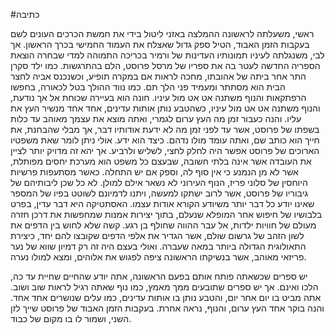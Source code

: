 #כתיבה 


ראשי, משעלתה לראשונה ההמלצה באזני ליטול בידי את חמשת הכרכים העונים לשם בעקבות הזמן האבוד, הטיל ספק גדול שאצלח את העמוד החמישי בכרך הראשון. אך לבי, משנגלתה לעיניו תמונותיו העדינות של ורמיר בכריכה התמוהה למדי שבחרה הוצאת הספריה החדשה לעטר בה את ספריו של מרסל פרוסט, הלם בהתרגשות. כמו ילד סקרן התר אחר ביתה של אהובתו, מחכה לראות אם במקרה תופיע, וכשנכנס אביה לחצר הבית הוא מסתתר ומעמיד פני הלך תם. כמו נווד ההולך בטל לכאורה, בחפשו הרפתקאות והנוף משתנה אט אט מול עיניו. חונה הוא בעיירה שכוחת אל אך נודעת, והנוף משתנה אט אט מול עיניו, כשהטבע נותן אותות עדינים, אחד אחד מנשיר העץ את עליו. והנה כעבור זמן מה העץ ערום לגמרי, ואתה מוצא את עצמך מאוהב עד כלות בשפתו של פרוסט, אשר עד לפני זמן מה לא ידעת אודותיו דבר, אך מבלי שהבחנת, את חייך הוא כותב שם, ואתה עומד מולו נדהם. כיצד הוא ידע.
אולי ניתן לומר שאת משפטיו הארוכים של פרוסט אפשר היה לחלק לחצי, לשליש ולרביע. אך יהא זה מדויק יותר לציין את העובדה אשר אינה בלתי חשובה, שבעצם כל משפט הוא מערכת יחסים מפותלת, אשר לא מן הנמנע כי אין סוף לה, וספק אם יש התחלה. כאשר מסתעפות פרשיות היוחסין של סלוני פריז, הנוף העירוני לא נשאר אילם למולן. לא כל שכן ליבותיהם של גיבוריו של פרוסט, אשר לרוב ישתקו למעשה, ויתנו לדמיונם לשוטט בפיו של המספר שאינו יודע כל דבר יותר משיודע הקורא אודות עצמו. האסתטיקה היא דבר עדין, בפרט בלבושיו של חיפוש אחר המופלא שנעלם, בתוך יצירות אמנות שמחפשות את דרכן חזרה מעולם של חוויות ילדות, אל עבר ההווה שחולף בן רגע.
קשה שלא לחוש בין הדפים את לשון הזהב של גרשום שולם, אשר הגדיר את אלפי הדפים שקובצו להם יחד, כיצירת התאולוגית הגדולה ביותר במאה שעברה. ואולי בעצם היה זה רק דמיון שווא של נער פריזאי מאוהב, אשר בנשיקתו הראשונה ציפה לפגוש את אלוהים, ומצא למולו נערה.


יש ספרים שכשאתה פותח אותם בפעם הראשונה, אתה יודע שהחיים שחיית עד כה, הלכו ואינם. אך יש ספרים שתובעים ממך מאמץ, כמו נוף שאתה רגיל לראות שוב ושוב. אתה מביט בו יום אחר יום, והטבע נותן בו אותות עדינים, כמו עלים שנושרים אחד אחד. והנה בוקר אחד העץ ערום, והנוף, נראה אחרת.
בעקבות הזמן האבוד של פרוסט שייך לזן השני, ושמור לו בו מקום של כבוד.
